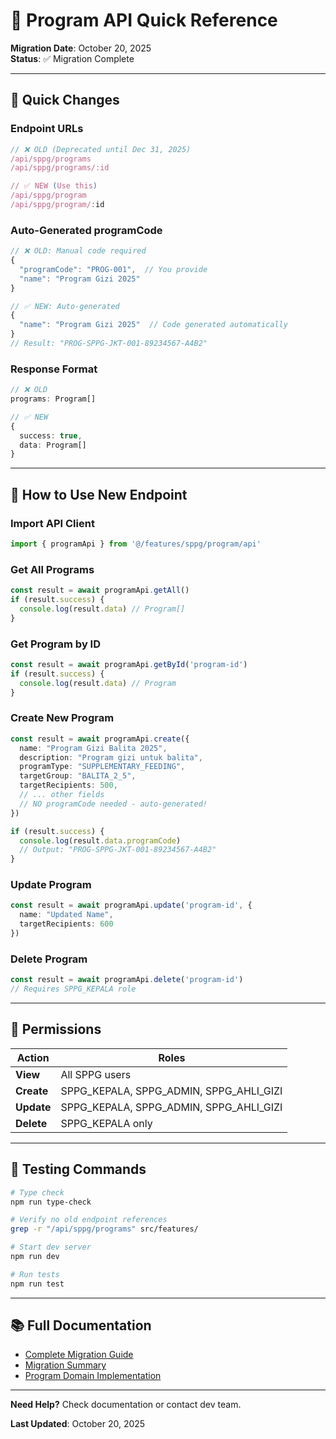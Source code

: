# 🚀 Program API Quick Reference

**Migration Date**: October 20, 2025  
**Status**: ✅ Migration Complete

---

## 📌 Quick Changes

### Endpoint URLs
```typescript
// ❌ OLD (Deprecated until Dec 31, 2025)
/api/sppg/programs
/api/sppg/programs/:id

// ✅ NEW (Use this)
/api/sppg/program
/api/sppg/program/:id
```

### Auto-Generated programCode
```typescript
// ❌ OLD: Manual code required
{
  "programCode": "PROG-001",  // You provide
  "name": "Program Gizi 2025"
}

// ✅ NEW: Auto-generated
{
  "name": "Program Gizi 2025"  // Code generated automatically
}
// Result: "PROG-SPPG-JKT-001-89234567-A4B2"
```

### Response Format
```typescript
// ❌ OLD
programs: Program[]

// ✅ NEW
{
  success: true,
  data: Program[]
}
```

---

## 🔧 How to Use New Endpoint

### Import API Client
```typescript
import { programApi } from '@/features/sppg/program/api'
```

### Get All Programs
```typescript
const result = await programApi.getAll()
if (result.success) {
  console.log(result.data) // Program[]
}
```

### Get Program by ID
```typescript
const result = await programApi.getById('program-id')
if (result.success) {
  console.log(result.data) // Program
}
```

### Create New Program
```typescript
const result = await programApi.create({
  name: "Program Gizi Balita 2025",
  description: "Program gizi untuk balita",
  programType: "SUPPLEMENTARY_FEEDING",
  targetGroup: "BALITA_2_5",
  targetRecipients: 500,
  // ... other fields
  // NO programCode needed - auto-generated!
})

if (result.success) {
  console.log(result.data.programCode)
  // Output: "PROG-SPPG-JKT-001-89234567-A4B2"
}
```

### Update Program
```typescript
const result = await programApi.update('program-id', {
  name: "Updated Name",
  targetRecipients: 600
})
```

### Delete Program
```typescript
const result = await programApi.delete('program-id')
// Requires SPPG_KEPALA role
```

---

## 🔑 Permissions

| Action | Roles |
|--------|-------|
| **View** | All SPPG users |
| **Create** | SPPG_KEPALA, SPPG_ADMIN, SPPG_AHLI_GIZI |
| **Update** | SPPG_KEPALA, SPPG_ADMIN, SPPG_AHLI_GIZI |
| **Delete** | SPPG_KEPALA only |

---

## 🧪 Testing Commands

```bash
# Type check
npm run type-check

# Verify no old endpoint references
grep -r "/api/sppg/programs" src/features/

# Start dev server
npm run dev

# Run tests
npm run test
```

---

## 📚 Full Documentation

- [Complete Migration Guide](/docs/PROGRAM_MIGRATION_GUIDE.md)
- [Migration Summary](/docs/PROGRAM_MIGRATION_SUMMARY.md)
- [Program Domain Implementation](/docs/PROGRAM_DOMAIN_IMPLEMENTATION.md)

---

**Need Help?** Check documentation or contact dev team.

**Last Updated**: October 20, 2025
